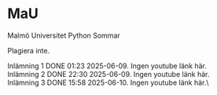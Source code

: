 # MaU

Malmö Universitet Python Sommar

Plagiera inte. 

Inlämning 1 DONE 01:23 2025-06-09. Ingen youtube länk här.\
Inlämning 2 DONE 22:30 2025-06-09. Ingen youtube länk här.\
Inlämning 3 DONE 15:58 2025-06-10. Ingen youtube länk här.\

